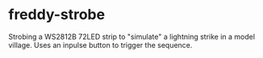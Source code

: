 # freddy-strobe
Strobing a WS2812B 72LED strip to "simulate" a lightning strike in a model village. Uses an inpulse button to trigger the sequence.
